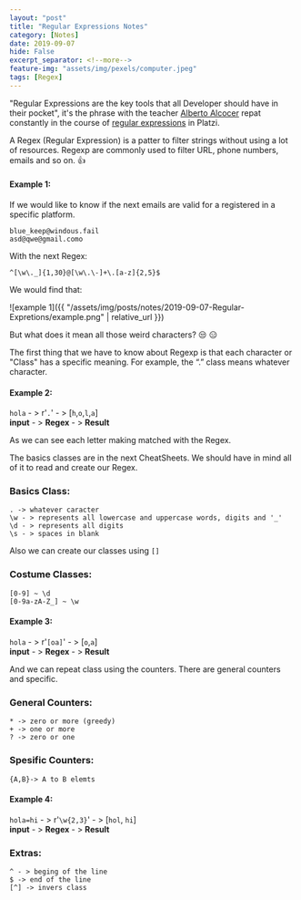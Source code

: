 ```yaml
---
layout: "post"
title: "Regular Expressions Notes"
category: [Notes]
date: 2019-09-07
hide: False
excerpt_separator: <!--more-->
feature-img: "assets/img/pexels/computer.jpeg"
tags: [Regex]
---
```


"Regular Expressions are the key tools that all Developer should have in their pocket", it's the phrase with the teacher [Alberto Alcocer](https://twitter.com/beco) repat constantly in the course of [regular expressions](https://platzi.com/clases/expresiones-regulares/) in Platzi.
<!--more-->

A Regex (Regular Expression) is a patter to filter strings without using a lot of resources. Regexp are commonly used to filter URL, phone numbers, emails and so on. :+1:

#### Example 1:

If we would like to know if the next emails are valid for a registered in a specific platform.
```
blue_keep@windous.fail
asd@qwe@gmail.como
```
With the next Regex:
```
^[\w\._]{1,30}@[\w\.\-]+\.[a-z]{2,5}$
```
We would find that:

![example 1]({{ "/assets/img/posts/notes/2019-09-07-Regular-Expretions/example.png" | relative_url }})

But what does it mean all those weird characters? :unamused: :expressionless:

The first thing that we have to know about Regexp is that each character or "Class" has a specific meaning. For example, the “.” class means whatever character.

#### Example 2:

`hola` - >  r'`.`'    - >  [`h`,`o`,`l`,`a`]<br/>
**input** - > **Regex** - > **Result**

As we can see each letter making matched with the Regex.

The basics classes are in the next  CheatSheets. We should have in mind all of it to read and create our Regex.

### Basics Class:
```
. -> whatever caracter
\w - > represents all lowercase and uppercase words, digits and '_'
\d - > represents all digits
\s - > spaces in blank
```

Also we can create our classes using `[]`
### Costume Classes:
```
[0-9] ~ \d
[0-9a-zA-Z_] ~ \w
```

#### Example 3:

`hola` - >  r'`[oa]`' - >  [`o`,`a`]<br/>
**input** - > **Regex** - > **Result**

And we can repeat class using the counters. There are general counters and specific.
### General Counters:

```
* -> zero or more (greedy)
+ -> one or more
? -> zero or one
```

###  Spesific Counters:
```
{A,B}-> A to B elemts
```
#### Example 4:

`hola=hi` - > r'`\w{2,3}`' - > [`hol`, `hi`]<br/>
**input** - > **Regex** - > **Result**

###  Extras:

```
^ - > beging of the line
$ -> end of the line
[^] -> invers class
```
